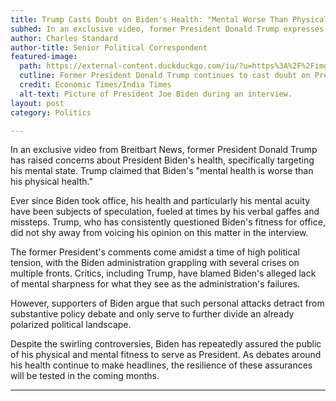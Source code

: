 ```yaml
---
title: Trump Casts Doubt on Biden's Health: "Mental Worse Than Physical"
subhed: In an exclusive video, former President Donald Trump expresses concern over President Biden's mental health, describing it as "worse than his physical health."
author: Charles Standard
author-title: Senior Political Correspondent
featured-image: 
  path: https://external-content.duckduckgo.com/iu/?u=https%3A%2F%2Fimg.etimg.com%2Fthumb%2Fmsid-78534368%2Cwidth-1070%2Cheight-580%2Coverlay-economictimes%2Fphoto.jpg&f=1&nofb=1&ipt=d287e68502393a1c8392600c4fc9a4235e5469f53fbe94494eedb7f8654b653a&ipo=images
  cutline: Former President Donald Trump continues to cast doubt on President Biden's mental and physical health.
  credit: Economic Times/India Times
  alt-text: Picture of President Joe Biden during an interview.
layout: post
category: Politics

---
```


In an exclusive video from Breitbart News, former President Donald Trump has raised concerns about President Biden's health, specifically targeting his mental state. Trump claimed that Biden's "mental health is worse than his physical health."

Ever since Biden took office, his health and particularly his mental acuity have been subjects of speculation, fueled at times by his verbal gaffes and missteps. Trump, who has consistently questioned Biden's fitness for office, did not shy away from voicing his opinion on this matter in the interview.

The former President's comments come amidst a time of high political tension, with the Biden administration grappling with several crises on multiple fronts. Critics, including Trump, have blamed Biden's alleged lack of mental sharpness for what they see as the administration's failures.

However, supporters of Biden argue that such personal attacks detract from substantive policy debate and only serve to further divide an already polarized political landscape.

Despite the swirling controversies, Biden has repeatedly assured the public of his physical and mental fitness to serve as President. As debates around his health continue to make headlines, the resilience of these assurances will be tested in the coming months.

---
